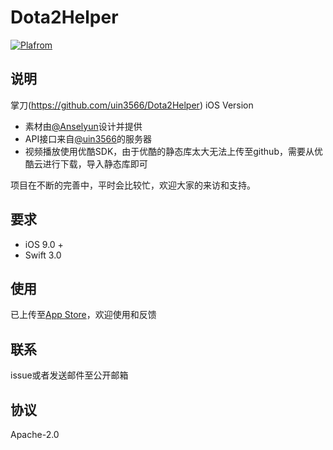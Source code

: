 # Dota2Helper

[![Plafrom](https://img.shields.io/badge/platform-iOS-lightgray.svg)]()

## 说明

掌刀(https://github.com/uin3566/Dota2Helper) iOS Version   

* 素材由[@Anselyun](https://github.com/Anselyun)设计并提供   
* API接口来自[@uin3566](https://github.com/uin3566)的服务器   
* 视频播放使用优酷SDK，由于优酷的静态库太大无法上传至github，需要从优酷云进行下载，导入静态库即可

项目在不断的完善中，平时会比较忙，欢迎大家的来访和支持。   

## 要求

* iOS 9.0 +
* Swift 3.0

## 使用

已上传至[App Store](http://itunes.apple.com/WebObjects/MZStore.woa/wa/viewContentsUserReviews?id=1167003427&pageNumber=0&sortOrdering=2&type=Purple+Software&mt=8)，欢迎使用和反馈

## 联系

issue或者发送邮件至公开邮箱

## 协议

Apache-2.0